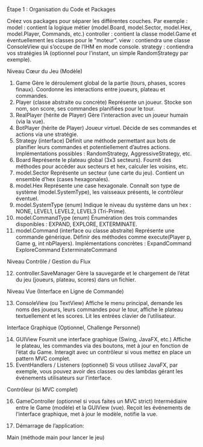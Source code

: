Étape 1 : Organisation du Code et Packages

Créez vos packages pour séparer les différentes couches. Par exemple :
model : contient la logique métier (model.Board, model.Sector, model.Hex, model.Player, Commands, etc.)
controller : contient la classe model.Game et éventuellement les classes pour le "moteur".
view : contiendra une classe ConsoleView qui s’occupe de l’IHM en mode console.
strategy : contiendra vos stratégies IA (optionnel pour l’instant, un simple RandomStrategy par exemple).

Niveau Cœur du Jeu (Modèle)

1. Game
Gère le déroulement global de la partie (tours, phases, scores finaux).
Coordonne les interactions entre joueurs, plateau et commandes.
2. Player (classe abstraite ou concrète)
Représente un joueur.
Stocke son nom, son score, ses commandes planifiées pour le tour.
3. RealPlayer (hérite de Player)
Gère l’interaction avec un joueur humain (via la vue).
4. BotPlayer (hérite de Player)
Joueur virtuel. Décide de ses commandes et actions via une stratégie.
5. Strategy (interface)
Définit une méthode permettant aux bots de planifier leurs commandes et potentiellement d’autres actions.
Implémentations possibles : RandomStrategy, AggressiveStrategy, etc.
6. Board
Représente le plateau global (3x3 secteurs).
Fournit des méthodes pour accéder aux secteurs et hex, calculer les voisins, etc.
7. model.Sector
Représente un secteur (une carte du jeu).
Contient un ensemble d’hex (cases hexagonales).
8. model.Hex
Représente une case hexagonale.
Connaît son type de système (model.SystemType), les vaisseaux présents, le contrôleur éventuel.
9. model.SystemType (enum)
Indique le niveau du système dans un hex : NONE, LEVEL1, LEVEL2, LEVEL3 (Tri-Prime).
10. model.CommandType (enum)
Énumération des trois commandes disponibles : EXPAND, EXPLORE, EXTERMINATE.
11. model.Command (interface ou classe abstraite)
Représente une commande générique.
Définir des méthodes comme execute(Player p, Game g, int nbPlayers).
Implémentations concrètes :
ExpandCommand
ExploreCommand
ExterminateCommand

Niveau Contrôle / Gestion du Flux

12. controller.SaveManager
    Gère la sauvegarde et le chargement de l’état du jeu (joueurs, plateau, scores) dans un fichier.

Niveau Vue (Interface en Ligne de Commande)

13. ConsoleView (ou TextView)
    Affiche le menu principal, demande les noms des joueurs, leurs commandes pour le tour, affiche le plateau textuellement et les scores.
    Lit les entrées clavier de l’utilisateur.

Interface Graphique (Optionnel, Challenge Personnel)

14. GUIView
Fournit une interface graphique (Swing, JavaFX, etc.)
Affiche le plateau, les commandes via des boutons, met à jour en fonction de l’état du Game.
Interagit avec un contrôleur si vous mettez en place un pattern MVC complet.
15. EventHandlers / Listeners (optionnel)
Si vous utilisez JavaFX, par exemple, vous pouvez avoir des classes ou des lambdas gérant les
événements utilisateurs sur l’interface.

Contrôleur (si MVC complet)

16. GameController (optionnel si vous faites un MVC strict)
    Intermédiaire entre le Game (modèle) et la GUIView (vue).
    Reçoit les événements de l’interface graphique, met à jour le modèle, notifie la vue.

17. Démarrage de l’application:

Main (méthode main pour lancer le jeu)